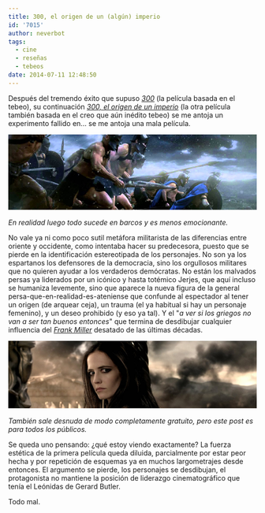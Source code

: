```yaml
---
title: 300, el origen de un (algún) imperio
id: '7015'
author: neverbot
tags:
  - cine
  - reseñas
  - tebeos
date: 2014-07-11 12:48:50
---
```


Después del tremendo éxito que supuso _[300](http://www.imdb.com/title/tt0416449/)_ (la película basada en el tebeo), su continuación _[300, el origen de un imperio](http://www.imdb.com/title/tt1253863/)_ (la otra película también basada en el creo que aún inédito tebeo) se me antoja un experimento fallido en… se me antoja una mala película.

![300-rise-of-an-empire](./300-el-origen-de-un-algun-imperio/300-rise-of-an-empire.jpg)

_En realidad luego todo sucede en barcos y es menos emocionante._

No vale ya ni como poco sutil metáfora militarista de las diferencias entre oriente y occidente, como intentaba hacer su predecesora, puesto que se pierde en la identificación estereotipada de los personajes. No son ya los espartanos los defensores de la democracia, sino los orgullosos militares que no quieren ayudar a los verdaderos demócratas. No están los malvados persas ya liderados por un icónico y hasta totémico Jerjes, que aquí incluso se humaniza levemente, sino que aparece la nueva figura de la general persa-que-en-realidad-es-ateniense que confunde al espectador al tener un origen (de arquear ceja), un trauma (el ya habitual si hay un personaje femenino), y un deseo prohibido (y eso ya tal). Y el "_a ver si los griegos no van a ser tan buenos entonces_" que termina de desdibujar cualquier influencia del [_Frank Miller_](http://en.wikipedia.org/wiki/Frank_Miller_(comics)) desatado de las últimas décadas.

![300-rise-of-an-empire-eva-green](./300-el-origen-de-un-algun-imperio/300-rise-of-an-empire-eva-green.jpg)

_También sale desnuda de modo completamente gratuito, pero este post es para todos los públicos._

Se queda uno pensando: ¿qué estoy viendo exactamente? La fuerza estética de la primera película queda diluida, parcialmente por estar peor hecha y por repetición de esquemas ya en muchos largometrajes desde entonces. El argumento se pierde, los personajes se desdibujan, el protagonista no mantiene la posición de liderazgo cinematográfico que tenía el Leónidas de Gerard Butler.

Todo mal.
